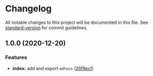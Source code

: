 # Changelog

All notable changes to this project will be documented in this file. See [standard-version](https://github.com/conventional-changelog/standard-version) for commit guidelines.

## 1.0.0 (2020-12-20)


### Features

* **index:** add and export `mdtocs` ([26f9ecf](https://github.com/remarkablemark/mdtocs/commit/26f9ecf281db23ea6a81aeceb0334f294a55e8c4))
